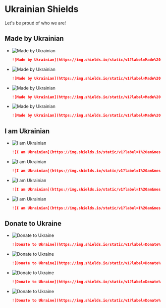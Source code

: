 # Ukrainian Shields

Let's be proud of who we are!

## Made by Ukrainian

* ![Made by Ukrainian](https://img.shields.io/static/v1?label=Made%20by&message=Ukrainian&labelColor=1f5fb2&color=fad247&style=plastic)

  ```markdown
  ![Made by Ukrainian](https://img.shields.io/static/v1?label=Made%20by&message=Ukrainian&labelColor=1f5fb2&color=fad247&style=plastic)
  ```

* ![Made by Ukrainian](https://img.shields.io/static/v1?label=Made%20by&message=Ukrainian&labelColor=1f5fb2&color=fad247&style=flat)

  ```markdown
  ![Made by Ukrainian](https://img.shields.io/static/v1?label=Made%20by&message=Ukrainian&labelColor=1f5fb2&color=fad247&style=flat)
  ```

* ![Made by Ukrainian](https://img.shields.io/static/v1?label=Made%20by&message=Ukrainian&labelColor=1f5fb2&color=fad247&style=flat-square)

  ```markdown  
  ![Made by Ukrainian](https://img.shields.io/static/v1?label=Made%20by&message=Ukrainian&labelColor=1f5fb2&color=fad247&style=flat-square)
  ```

* ![Made by Ukrainian](https://img.shields.io/static/v1?label=Made%20by&message=Ukrainian&labelColor=1f5fb2&color=fad247&style=for-the-badge)

  ```markdown  
  ![Made by Ukrainian](https://img.shields.io/static/v1?label=Made%20by&message=Ukrainian&labelColor=1f5fb2&color=fad247&style=for-the-badge)
  ```

## I am Ukrainian

* ![I am Ukrainian](https://img.shields.io/static/v1?label=I%20am&message=Ukrainian&labelColor=1f5fb2&color=fad247&style=plastic)

  ```markdown  
  ![I am Ukrainian](https://img.shields.io/static/v1?label=I%20am&message=Ukrainian&labelColor=1f5fb2&color=fad247&style=plastic)
  ```

* ![I am Ukrainian](https://img.shields.io/static/v1?label=I%20am&message=Ukrainian&labelColor=1f5fb2&color=fad247&style=flat)

  ```markdown  
  ![I am Ukrainian](https://img.shields.io/static/v1?label=I%20am&message=Ukrainian&labelColor=1f5fb2&color=fad247&style=flat)
  ```

* ![I am Ukrainian](https://img.shields.io/static/v1?label=I%20am&message=Ukrainian&labelColor=1f5fb2&color=fad247&style=flat-square)

  ```markdown  
  ![I am Ukrainian](https://img.shields.io/static/v1?label=I%20am&message=Ukrainian&labelColor=1f5fb2&color=fad247&style=flat-square)
  ```

* ![I am Ukrainian](https://img.shields.io/static/v1?label=I%20am&message=Ukrainian&labelColor=1f5fb2&color=fad247&style=for-the-badge)

  ```markdown  
  ![I am Ukrainian](https://img.shields.io/static/v1?label=I%20am&message=Ukrainian&labelColor=1f5fb2&color=fad247&style=for-the-badge)
  ```

## Donate to Ukraine

* ![Donate to Ukraine](https://img.shields.io/static/v1?label=Donate%20to&message=Ukraine&labelColor=1f5fb2&color=fad247&style=plastic)

  ```markdown  
  ![Donate to Ukraine](https://img.shields.io/static/v1?label=Donate%20to&message=Ukraine&labelColor=1f5fb2&color=fad247&style=plastic)
  ```

* ![Donate to Ukraine](https://img.shields.io/static/v1?label=Donate%20to&message=Ukraine&labelColor=1f5fb2&color=fad247&style=flat)

  ```markdown  
  ![Donate to Ukraine](https://img.shields.io/static/v1?label=Donate%20to&message=Ukraine&labelColor=1f5fb2&color=fad247&style=flat)
  ```

* ![Donate to Ukraine](https://img.shields.io/static/v1?label=Donate%20to&message=Ukraine&labelColor=1f5fb2&color=fad247&style=flat-square)

  ```markdown  
  ![Donate to Ukraine](https://img.shields.io/static/v1?label=Donate%20to&message=Ukraine&labelColor=1f5fb2&color=fad247&style=flat-square)
  ```

* ![Donate to Ukraine](https://img.shields.io/static/v1?label=Donate%20to&message=Ukraine&labelColor=1f5fb2&color=fad247&style=for-the-badge)

  ```markdown  
  ![Donate to Ukraine](https://img.shields.io/static/v1?label=Donate%20to&message=Ukraine&labelColor=1f5fb2&color=fad247&style=for-the-badge)
  ```
